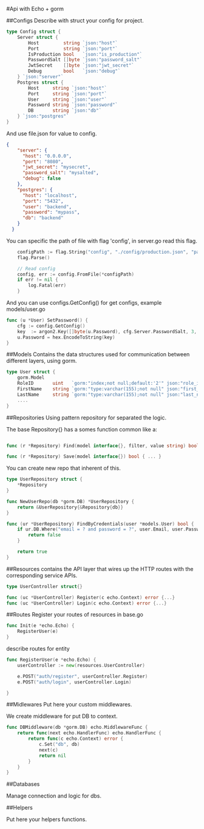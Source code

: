 #Api with Echo + gorm

##Configs
Describe with struct your config for project.

```go
type Config struct {
	Server struct {
		Host         string `json:"host"`
		Port         string `json:"port"`
		IsProduction bool   `json:"is_production"`
		PasswordSalt []byte `json:"password_salt"`
		JwtSecret    []byte `json:"jwt_secret"`
		Debug        bool   `json:"debug"`
	} `json:"server"`
	Postgres struct {
		Host     string `json:"host"`
		Port     string `json:"port"`
		User     string `json:"user"`
		Password string `json:"password"`
		DB       string `json:"db"`
	} `json:"postgres"`
}
```

And use file.json for value to config.

```json
{
    "server": {
      "host": "0.0.0.0",
      "port": "8080",
      "jwt_secret": "mysecret",
      "password_salt": "mysalted",
      "debug": false
    },
    "postgres": {
      "host": "localhost",
      "port": "5432",
      "user": "backend",
      "password": "mypass",
      "db": "backend"
    }
  }
```

You can specific the path of file with flag 'config', in server.go read this flag.

```go
	configPath := flag.String("config", "./config/production.json", "path of the config file")
	flag.Parse()

	// Read config
	config, err := config.FromFile(*configPath)
	if err != nil {
		log.Fatal(err)
	}
```

And you can use configs.GetConfig() for get configs, example models/user.go

```go 
func (u *User) SetPassword() {
	cfg := config.GetConfig()
	key  := argon2.Key([]byte(u.Password), cfg.Server.PasswordSalt, 3, 32*1024, 4, 32)
	u.Password = hex.EncodeToString(key)
}
```

##Models
Contains the data structures used for communication between different layers, using gorm.

```go
type User struct {
	gorm.Model
	RoleID       uint   `gorm:"index;not null;default:'2'" json:"role_id,omitempty" valid:"int, required"`
	FirstName    string `gorm:"type:varchar(155);not null" json:"first_name,omitempty" valid:"required"`
	LastName     string `gorm:"type:varchar(155);not null" json:"last_name,omitempty" valid:"required"`
	....
}
```

##Repositories
Using pattern repository for separated the logic.

The base Repository{} has a somes function common like a:

```go

func (r *Repository) Find(model interface{}, filter, value string) bool {. .. }

func (r *Repository) Save(model interface{}) bool { ... }

```

You can create new repo that inherent of this.

```go
type UserRepository struct {
	*Repository
}

func NewUserRepo(db *gorm.DB) *UserRepository {
	return &UserRepository{&Repository{db}}
}

func (ur *UserRepository) FindByCredentials(user *models.User) bool {
	if ur.DB.Where("email = ? and password = ?", user.Email, user.Password).First(&user).RecordNotFound() {
		return false
	}

	return true
}

```

##Resources
contains the API layer that wires up the HTTP routes with the corresponding service APIs.

```go
type UserController struct{}

func (uc *UserController) Register(c echo.Context) error {...}
func (uc *UserController) Login(c echo.Context) error {...}
```

##Routes
Register your routes of resources in base.go
```go
func Init(e *echo.Echo) {
	RegisterUser(e)
}
```

describe routes for entity

```go
func RegisterUser(e *echo.Echo) {
	userController := new(resources.UserController)

	e.POST("auth/register", userController.Register)
	e.POST("auth/login", userController.Login)

}
```

##Midlewares 
Put here your custom middlewares.

We create middleware for put DB to context.

```go
func DBMiddleware(db *gorm.DB) echo.MiddlewareFunc {
	return func(next echo.HandlerFunc) echo.HandlerFunc {
		return func(c echo.Context) error {
			c.Set("db", db)
			next(c)
			return nil
		}
	}
}
```

##Databases

Manage connection and logic for dbs.

##Helpers

Put here your helpers functions. 